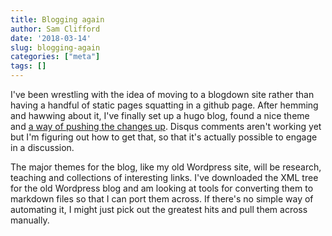 ```yaml
---
title: Blogging again
author: Sam Clifford
date: '2018-03-14'
slug: blogging-again
categories: ["meta"]
tags: []
---
```


I've been wrestling with the idea of moving to a blogdown site rather than having a handful of static pages squatting in a github page. After hemming and hawwing about it, I've finally set up a hugo blog, found a nice theme and [a way of pushing the changes up](https://hjdskes.github.io/blog/update-deploying-hugo-on-personal-gh-pages/). Disqus comments aren't working yet but I'm figuring out how to get that, so that it's actually possible to engage in a discussion.

The major themes for the blog, like my old Wordpress site, will be research, teaching and collections of interesting links. I've downloaded the XML tree for the old Wordpress blog and am looking at tools for converting them to markdown files so that I can port them across. If there's no simple way of automating it, I might just pick out the greatest hits and pull them across manually.